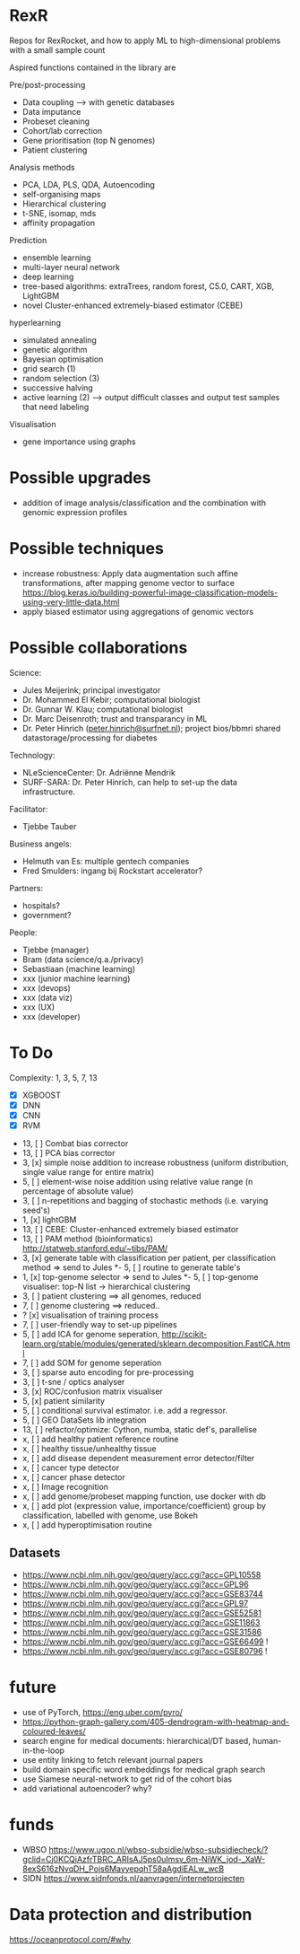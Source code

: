 # RexR
Repos for RexRocket, and how to apply ML to high-dimensional problems with a small sample count

Aspired functions contained in the library are

Pre/post-processing
*	Data coupling --> with genetic databases
*	Data imputance
*	Probeset cleaning
*	Cohort/lab correction
*	Gene prioritisation (top N genomes)
*	Patient clustering


Analysis methods
* PCA, LDA, PLS, QDA, Autoencoding
* self-organising maps
* Hierarchical clustering
* t-SNE, isomap, mds
* affinity propagation

Prediction
* ensemble learning
* multi-layer neural network
* deep learning
* tree-based algorithms: extraTrees, random forest, C5.0, CART, XGB, LightGBM
* novel Cluster-enhanced extremely-biased estimator (CEBE)

hyperlearning
* simulated annealing
* genetic algorithm
* Bayesian optimisation
* grid search (1)
* random selection (3)
* successive halving
* active learning (2) --> output difficult classes and output test samples that
                          need labeling

Visualisation
* 	gene importance using graphs


# Possible upgrades

* addition of image analysis/classification and the combination with genomic expression profiles

# Possible techniques
* increase robustness: Apply data augmentation such affine transformations, after mapping genome vector to surface
https://blog.keras.io/building-powerful-image-classification-models-using-very-little-data.html
* apply biased estimator using aggregations of genomic vectors

# Possible collaborations

Science:
*	Jules Meijerink; principal investigator
*	Dr. Mohammed El Kebir; computational biologist 
*	Dr. Gunnar W. Klau; computational biologist
*	Dr. Marc Deisenroth; trust and transparancy in ML
* Dr. Peter Hinrich (peter.hinrich@surfnet.nl); project bios/bbmri shared datastorage/processing for diabetes

Technology:
*	NLeScienceCenter: Dr. Adriënne Mendrik
*	SURF-SARA: Dr. Peter Hinrich, can help to set-up the data infrastructure.

Facilitator:
*	Tjebbe Tauber

Business angels:
*	Helmuth van Es: multiple gentech companies
*	Fred Smulders: ingang bij Rockstart accelerator?

Partners:
*	hospitals? 
*	government?


People:
*	Tjebbe (manager)
* 	Bram (data science/q.a./privacy)
*	Sebastiaan (machine learning)
*	xxx (junior machine learning)
*	xxx (devops)
*	xxx (data viz)
*	xxx (UX)
*	xxx (developer)


# To Do
Complexity: 1, 3, 5, 7, 13
- [x] XGBOOST
- [x] DNN
- [x] CNN 
- [x] RVM
- 13, 	[ ] Combat bias corrector
- 13, 	[ ] PCA bias corrector
- 3, 	[x] simple noise addition to increase robustness (uniform distribution, single value range for entire matrix)
- 5, 	[ ] element-wise noise addition using relative value range (n percentage of absolute value)
- 3, 	[ ] n-repetitions and bagging of stochastic methods (i.e.  varying seed's)
- 1, 	[x] lightGBM
- 13, 	[ ] CEBE: Cluster-enhanced extremely biased estimator
- 13, 	[ ] PAM method (bioinformatics) http://statweb.stanford.edu/~tibs/PAM/
- 3,  	[x] generate table with classification per patient, per classification method => send to Jules
*- 5, 	[ ] routine to generate table's
- 1, 	[x] top-genome selector => send to Jules
*- 5, 	[ ] top-genome visualiser: top-N list -> hierarchical clustering
- 3,	[ ] patient clustering ==> all genomes, reduced
- 7,	[ ] genome clustering ==> reduced..
- ? 	[x] visualisation of training process
- 7,	[ ] user-friendly way to set-up pipelines
- 5,	[ ] add ICA for genome seperation, http://scikit-learn.org/stable/modules/generated/sklearn.decomposition.FastICA.html
- 7, 	[ ] add SOM for genome seperation
- 3,	[ ] sparse auto encoding for pre-processing
- 3,	[ ] t-sne / optics analyser
- 3,	[x] ROC/confusion matrix visualiser
- 5,	[x] patient similarity
- 5,	[ ] conditional survival estimator. i.e. add a regressor.
- 5,	[ ] GEO DataSets lib integration
- 13,	[ ] refactor/optimize: Cython, numba, static def's, parallelise
- x, 	[ ] add healthy patient reference routine
- x,	[ ] healthy tissue/unhealthy tissue
- x,	[ ] add disease dependent measurement error detector/filter
- x,	[ ] cancer type detector
- x,	[ ] cancer phase detector
- x,	[ ] Image recognition 
- x,	[ ] add genome/probeset mapping function, use docker with db
- x, 	[ ] add plot (expression value, importance/coefficient) group by classification, labelled with genome, use Bokeh
- x,	[ ] add hyperoptimisation routine

## Datasets

* https://www.ncbi.nlm.nih.gov/geo/query/acc.cgi?acc=GPL10558
* https://www.ncbi.nlm.nih.gov/geo/query/acc.cgi?acc=GPL96
* https://www.ncbi.nlm.nih.gov/geo/query/acc.cgi?acc=GSE83744
* https://www.ncbi.nlm.nih.gov/geo/query/acc.cgi?acc=GPL97
* https://www.ncbi.nlm.nih.gov/geo/query/acc.cgi?acc=GSE52581
* https://www.ncbi.nlm.nih.gov/geo/query/acc.cgi?acc=GSE11863
* https://www.ncbi.nlm.nih.gov/geo/query/acc.cgi?acc=GSE31586
* https://www.ncbi.nlm.nih.gov/geo/query/acc.cgi?acc=GSE66499 !
* https://www.ncbi.nlm.nih.gov/geo/query/acc.cgi?acc=GSE80796 !

# future

* use of PyTorch, https://eng.uber.com/pyro/
* https://python-graph-gallery.com/405-dendrogram-with-heatmap-and-coloured-leaves/
* search engine for medical documents: hierarchical/DT based, human-in-the-loop
* use entity linking to fetch relevant journal papers
* build domain specific word embeddings for medical graph search
* use Siamese neural-network to get rid of the cohort bias
* add variational autoencoder? why?


# funds
* WBSO https://www.ugoo.nl/wbso-subsidie/wbso-subsidiecheck/?gclid=Cj0KCQiAzfrTBRC_ARIsAJ5ps0uImsv_6m-NiWK_jod-_XaW-8exS616zNvqDH_Pojs6MayyepqhT58aAgdiEALw_wcB
* SIDN https://www.sidnfonds.nl/aanvragen/internetprojecten

# Data protection and distribution

https://oceanprotocol.com/#why
